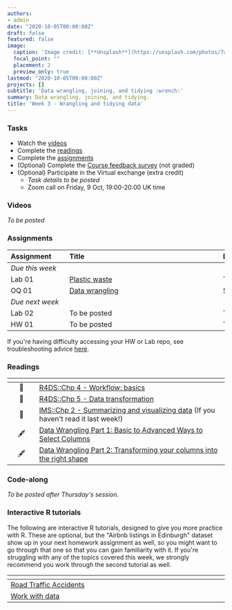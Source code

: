 ```yaml
---
authors:
- admin
date: "2020-10-05T00:00:00Z"
draft: false
featured: false
image:
  caption: 'Image credit: [**Unsplash**](https://unsplash.com/photos/7ah_4PHzSCc)'
  focal_point: ""
  placement: 2
  preview_only: true
lastmod: "2020-10-05T00:00:00Z"
projects: []
subtitle: 'Data wrangling, joining, and tidying :wrench:'
summary: Data wrangling, joining, and tidying.
title: 'Week 3 - Wrangling and tidying data'
---
```


### Tasks

- Watch the [videos](/post/03-week/#videos)
- Complete the [readings](/post/03-week/#readings)
- Complete the [assignments](/post/03-week/#assignments)
- (Optional) Complete the [Course feedback survey](https://forms.office.com/Pages/ResponsePage.aspx?id=sAafLmkWiUWHiRCgaTTcYRiRHjHRDWhOuLE_6JyNA0dUMFNaSjAxMDQyUDZHQk9ZOFMxQlZERDlMUC4u) (not graded)
- (Optional) Participate in the Virtual exchange (extra credit)
  - *Task details to be posted*
  - Zoom call on Friday, 9 Oct, 19:00-20:00 UK time

### Videos

*To be posted*

### Assignments

| <div style="width:120px;text-align:left">Assignment</div> | <div style="width:340px;text-align:left">Title</div> | <div style="width:200px;text-align:left">Due</div> |
|:---|:---|:---|
| *Due this week* | | |
| Lab 01 | [Plastic waste](https://ids-s1-20.github.io/labs/lab-01/lab-01-plastic-waste.html) | Tue, 6 Oct, 16:00 UK |
| OQ 01  | [Data wrangling](https://minecr.shinyapps.io/02-datawrangle/) | Sun, 11 Oct, 23:59 UK |
| *Due next week* | | |
| Lab 02 | To be posted | Tue, 13 Oct, 16:00 UK |
| HW 01 | To be posted | Thur, 15 Oct, 16:00 UK |

If you're having difficulty accessing your HW or Lab repo, see troubleshooting advice [here](/troubleshoot/github-org.html).

### Readings

| <div style="width:50px"></div>  | <div style="width:420px"></div>  |  <div style="width:200px"></div> |
|:---:|:---|:---:|
| :open_book: | [R4DS::Chp 4 - Workflow: basics](https://r4ds.had.co.nz/workflow-basics.html) | **Required** |
| :open_book: | [R4DS::Chp 5 - Data transformation](https://r4ds.had.co.nz/transform.html) | **Required** |
| :open_book: | [IMS::Chp 2 - Summarizing and visualizing data](https://openintro-ims.netlify.app/summarizing-visualizing-data.html) (If you haven't read it last week!) | **Required** |
| :fountain_pen: | [Data Wrangling Part 1: Basic to Advanced Ways to Select Columns](https://suzan.rbind.io/2018/01/dplyr-tutorial-1/) | Optional |
| :fountain_pen: | [Data Wrangling Part 2: Transforming your columns into the right shape](https://suzan.rbind.io/2018/02/dplyr-tutorial-2/#spreading-and-gathering-data) | Optional |

### Code-along

*To be posted after Thursday's session.*

### Interactive R tutorials

The following are interactive R tutorials, designed to give you more practice with R. These are optional, but the "Airbnb listings in Edinburgh" dataset show up in your next homework assignment as well, so you might want to go through that one so that you can gain familiarity with it. If you're struggling with any of the topics covered this week, we strongly recommend you work through the second tutorial as well.

|  <div style="width:480px"></div>  |  <div style="width:200px"></div>  |
|:---|:---|
| [Road Traffic Accidents](https://minecr.shinyapps.io/dsbox-02-accidents/) | Related to HW 01 |
| [Work with data](https://rstudio.cloud/learn/primers/2)         | Extra practice   |
